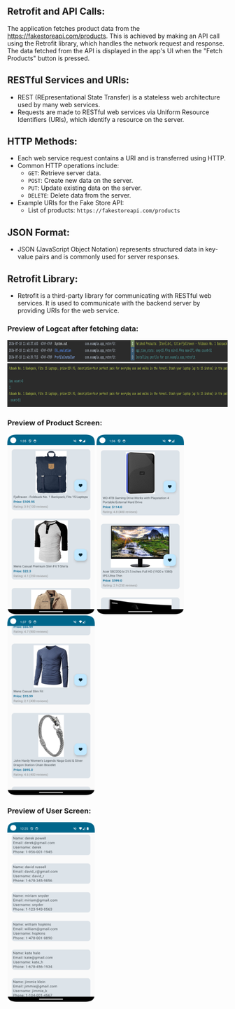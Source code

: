 ## Retrofit and API Calls:
The application fetches product data from the https://fakestoreapi.com/products. This is achieved by making an API call using the Retrofit library, which handles the network request and response. The data fetched from the API is displayed in the app's UI when the "Fetch Products" button is pressed.

## RESTful Services and URIs:
- REST (REpresentational State Transfer) is a stateless web architecture used by many web services.
- Requests are made to RESTful web services via Uniform Resource Identifiers (URIs), which identify a resource on the server.

## HTTP Methods:
- Each web service request contains a URI and is transferred using HTTP.
- Common HTTP operations include:
  - `GET`: Retrieve server data.
  - `POST`: Create new data on the server.
  - `PUT`: Update existing data on the server.
  - `DELETE`: Delete data from the server.
- Example URIs for the Fake Store API:
  - List of products: `https://fakestoreapi.com/products`
  
## JSON Format:
- JSON (JavaScript Object Notation) represents structured data in key-value pairs and is commonly used for server responses.

## Retrofit Library:
- Retrofit is a third-party library for communicating with RESTful web services. It is used to communicate with the backend server by providing URIs for the web service.

### Preview of Logcat after fetching data:
<img src="ss_data.png" alt="UI Preview" width="855" height="50"/>   
<img src="ss_data1.png" alt="UI Preview" width="755" height="100"/>

### Preview of Product Screen:
<img src="ss(1).png" alt="UI Preview" width="200" height="410"/>  <img src="ss(2).png" alt="UI Preview" width="200" height="410"/>      
<img src="ss(3).png" alt="UI Preview" width="200" height="410"/>     

### Preview of User Screen:
<img src="ss(4).png" alt="UI Preview" width="200" height="410"/> 
    
 
